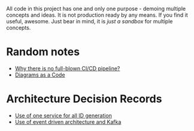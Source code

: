 All code in this project has one and only one purpose - demoing multiple concepts and ideas. 
It is not production ready by any means. If you find it useful, awesome. Just bear in mind, it is *just 
a sandbox* for multiple concepts. 

# Random notes
* [Why there is no full-blown CI/CD pipeline?](notes/cicd_pipeline.md)
* [Diagrams as a Code](diagrams/readme.md)

# Architecture Decision Records

* [Use of one service for all ID generation](adr/2024-06-01.md)
* [Use of event driven architecture and Kafka](adr/2024-06-01-2.md)

